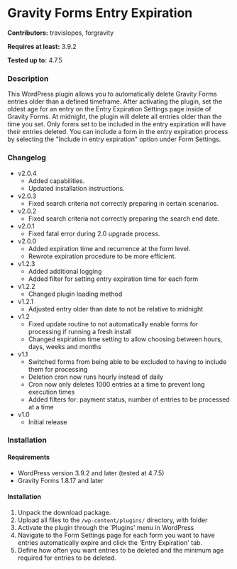 # Gravity Forms Entry Expiration
**Contributors:** travislopes, forgravity

**Requires at least:** 3.9.2

**Tested up to:** 4.7.5

### Description
This WordPress plugin allows you to automatically delete Gravity Forms entries older than a defined timeframe. After activating the plugin, set the oldest age for an entry on the Entry Expiration Settings page inside of Gravity Forms. At midnight, the plugin will delete all entries older than the time you set. Only forms set to be included in the entry expiration will have their entries deleted. You can include a form in the entry expiration process by selecting the "Include in entry expiration" option under Form Settings.

### Changelog
* v2.0.4
	* Added capabilities.
	* Updated installation instructions.
* v2.0.3
	* Fixed search criteria not correctly preparing in certain scenarios.
* v2.0.2
	* Fixed search criteria not correctly preparing the search end date.
* v2.0.1
	* Fixed fatal error during 2.0 upgrade process.
* v2.0.0
	* Added expiration time and recurrence at the form level.
	* Rewrote expiration procedure to be more efficient.
* v1.2.3
	* Added additional logging
	* Added filter for setting entry expiration time for each form
* v1.2.2
	* Changed plugin loading method
* v1.2.1
	* Adjusted entry older than date to not be relative to midnight
* v1.2
	* Fixed update routine to not automatically enable forms for processing if running a fresh install
	* Changed expiration time setting to allow choosing between hours, days, weeks and months
* v1.1
	* Switched forms from being able to be excluded to having to include them for processing
	* Deletion cron now runs hourly instead of daily
	* Cron now only deletes 1000 entries at a time to prevent long execution times
	* Added filters for: payment status, number of entries to be processed at a time
* v1.0
	* Initial release

### Installation
#### Requirements
* WordPress version 3.9.2 and later (tested at 4.7.5)
* Gravity Forms 1.8.17 and later

#### Installation
1. Unpack the download package.
1. Upload all files to the `/wp-content/plugins/` directory, with folder
1. Activate the plugin through the 'Plugins' menu in WordPress
1. Navigate to the Form Settings page for each form you want to have entries automatically expire and click the 'Entry Expiration' tab.
1. Define how often you want entries to be deleted and the minimum age required for entries to be deleted.